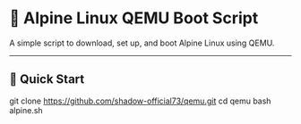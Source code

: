 # 🐧 Alpine Linux QEMU Boot Script

A simple script to download, set up, and boot Alpine Linux using QEMU.

---

## 🚀 Quick Start
 git clone https://github.com/shadow-official73/qemu.git
 cd qemu
 bash alpine.sh
